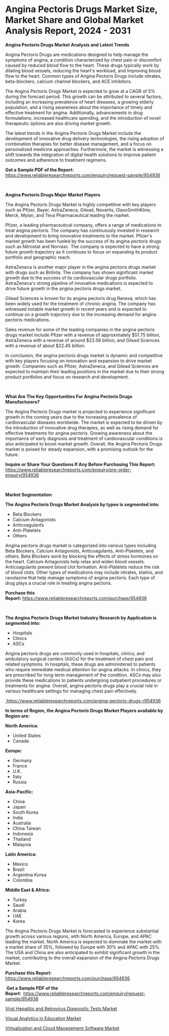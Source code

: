 <p><h1>Angina Pectoris Drugs Market Size, Market Share and Global Market Analysis Report, 2024 - 2031</h1></p><p><strong>Angina Pectoris Drugs Market Analysis and Latest Trends</strong></p>
<p><p>Angina Pectoris Drugs are medications designed to help manage the symptoms of angina, a condition characterized by chest pain or discomfort caused by reduced blood flow to the heart. These drugs typically work by dilating blood vessels, reducing the heart's workload, and improving blood flow to the heart. Common types of Angina Pectoris Drugs include nitrates, beta-blockers, calcium channel blockers, and ACE inhibitors.</p><p>The Angina Pectoris Drugs Market is expected to grow at a CAGR of 5% during the forecast period. This growth can be attributed to several factors, including an increasing prevalence of heart diseases, a growing elderly population, and a rising awareness about the importance of timely and effective treatment for angina. Additionally, advancements in drug formulations, increased healthcare spending, and the introduction of novel therapeutic options are also driving market growth.</p><p>The latest trends in the Angina Pectoris Drugs Market include the development of innovative drug delivery technologies, the rising adoption of combination therapies for better disease management, and a focus on personalized medicine approaches. Furthermore, the market is witnessing a shift towards the integration of digital health solutions to improve patient outcomes and adherence to treatment regimens.</p></p>
<p><strong>Get a Sample PDF of the Report:&nbsp;</strong> <a href="https://www.reliableresearchreports.com/enquiry/request-sample/954936">https://www.reliableresearchreports.com/enquiry/request-sample/954936</a></p>
<p>&nbsp;</p>
<p><strong>Angina Pectoris Drugs Major Market Players</strong></p>
<p><p>The Angina Pectoris Drugs Market is highly competitive with key players such as Pfizer, Bayer, AstraZeneca, Gilead, Novartis, GlaxoSmithKline, Merck, Mylan, and Teva Pharmaceutical leading the market. </p><p>Pfizer, a leading pharmaceutical company, offers a range of medications to treat angina pectoris. The company has continuously invested in research and development to bring innovative treatments to the market. Pfizer's market growth has been fueled by the success of its angina pectoris drugs such as Nitrostat and Norvasc. The company is expected to have a strong future growth trajectory as it continues to focus on expanding its product portfolio and geographic reach.</p><p>AstraZeneca is another major player in the angina pectoris drugs market with drugs such as Brilinta. The company has shown significant market growth due to the success of its cardiovascular drugs portfolio. AstraZeneca's strong pipeline of innovative medications is expected to drive future growth in the angina pectoris drugs market.</p><p>Gilead Sciences is known for its angina pectoris drug Ranexa, which has been widely used for the treatment of chronic angina. The company has witnessed notable market growth in recent years and is expected to continue on a growth trajectory due to the increasing demand for angina pectoris medications.</p><p>Sales revenue for some of the leading companies in the angina pectoris drugs market include Pfizer with a revenue of approximately $51.75 billion, AstraZeneca with a revenue of around $23.56 billion, and Gilead Sciences with a revenue of about $22.45 billion.</p><p>In conclusion, the angina pectoris drugs market is dynamic and competitive with key players focusing on innovation and expansion to drive market growth. Companies such as Pfizer, AstraZeneca, and Gilead Sciences are expected to maintain their leading positions in the market due to their strong product portfolios and focus on research and development.</p></p>
<p>&nbsp;</p>
<p><strong>What Are The Key Opportunities For Angina Pectoris Drugs Manufacturers?</strong></p>
<p><p>The Angina Pectoris Drugs market is projected to experience significant growth in the coming years due to the increasing prevalence of cardiovascular diseases worldwide. The market is expected to be driven by the introduction of innovative drug therapies, as well as rising demand for effective treatments for angina pectoris. Growing awareness about the importance of early diagnosis and treatment of cardiovascular conditions is also anticipated to boost market growth. Overall, the Angina Pectoris Drugs market is poised for steady expansion, with a promising outlook for the future.</p></p>
<p><strong>Inquire or Share Your Questions If Any Before Purchasing This Report:</strong> <a href="https://www.reliableresearchreports.com/enquiry/pre-order-enquiry/954936">https://www.reliableresearchreports.com/enquiry/pre-order-enquiry/954936</a></p>
<p>&nbsp;</p>
<p><strong>Market Segmentation</strong></p>
<p><strong>The Angina Pectoris Drugs Market Analysis by types is segmented into:</strong></p>
<p><ul><li>Beta Blockers</li><li>Calcium Antagonists</li><li>Anticoagulants</li><li>Anti-Platelets</li><li>Others</li></ul></p>
<p><p>Angina pectoris drugs market is categorized into various types including Beta Blockers, Calcium Antagonists, Anticoagulants, Anti-Platelets, and others. Beta Blockers work by blocking the effects of stress hormones on the heart. Calcium Antagonists help relax and widen blood vessels. Anticoagulants prevent blood clot formation. Anti-Platelets reduce the risk of blood clots. Other types of medications may include nitrates, statins, and ranolazine that help manage symptoms of angina pectoris. Each type of drug plays a crucial role in treating angina pectoris.</p></p>
<p><strong>Purchase this Report:&nbsp;</strong><a href="https://www.reliableresearchreports.com/purchase/954936">https://www.reliableresearchreports.com/purchase/954936</a></p>
<p>&nbsp;</p>
<p><strong>The Angina Pectoris Drugs Market Industry Research by Application is segmented into:</strong></p>
<p><ul><li>Hospitals</li><li>Clinics</li><li>ASCs</li></ul></p>
<p><p>Angina pectoris drugs are commonly used in hospitals, clinics, and ambulatory surgical centers (ASCs) for the treatment of chest pain and related symptoms. In hospitals, these drugs are administered to patients who require immediate medical attention for angina attacks. In clinics, they are prescribed for long-term management of the condition. ASCs may also provide these medications to patients undergoing outpatient procedures or treatments for angina. Overall, angina pectoris drugs play a crucial role in various healthcare settings for managing chest pain effectively.</p></p>
<p><a href="https://www.reliableresearchreports.com/angina-pectoris-drugs-r954936">&nbsp;https://www.reliableresearchreports.com/angina-pectoris-drugs-r954936</a></p>
<p><strong>In terms of Region, the Angina Pectoris Drugs Market Players available by Region are:</strong></p>
<p>
    <p> <strong> North America: </strong>
        <ul>
            <li>United States</li>
            <li>Canada</li>
        </ul>
        </p> 
    <p> <strong> Europe: </strong>
        <ul>
            <li>Germany</li>
            <li>France</li>
            <li>U.K.</li>
            <li>Italy</li>
            <li>Russia</li>
        </ul>
        </p> 
    <p> <strong> Asia-Pacific: </strong>
        <ul>
            <li>China</li>
            <li>Japan</li>
            <li>South Korea</li>
            <li>India</li>
            <li>Australia</li>
            <li>China Taiwan</li>
            <li>Indonesia</li>
            <li>Thailand</li>
            <li>Malaysia</li>
        </ul>
        </p> 
    <p> <strong> Latin America: </strong>
        <ul>
            <li>Mexico</li>
            <li>Brazil</li>
            <li>Argentina Korea</li>
            <li>Colombia</li>
        </ul>
        </p> 
    <p> <strong> Middle East & Africa: </strong>
        <ul>
            <li>Turkey</li>
            <li>Saudi</li>
            <li>Arabia</li>
            <li>UAE</li>
            <li>Korea</li>
        </ul>
    </p>
    </p>
<p><p>The Angina Pectoris Drugs Market is forecasted to experience substantial growth across various regions, with North America, Europe, and APAC leading the market. North America is expected to dominate the market with a market share of 35%, followed by Europe with 30% and APAC with 25%. The USA and China are also anticipated to exhibit significant growth in the market, contributing to the overall expansion of the Angina Pectoris Drugs Market.</p></p>
<p><strong>Purchase this Report: </strong><a href="https://www.reliableresearchreports.com/purchase/954936">https://www.reliableresearchreports.com/purchase/954936</a></p>
<p>&nbsp;<strong>Get a Sample PDF of the Report:&nbsp;&nbsp;</strong><a href="https://www.reliableresearchreports.com/enquiry/request-sample/954936">https://www.reliableresearchreports.com/enquiry/request-sample/954936</a></p>
<p><strong></strong></p>
<p><p><a href="https://www.linkedin.com/pulse/viral-hepatitis-retrovirus-diagnostic-tests-market-report-wygie">Viral Hepatitis and Retrovirus Diagnostic Tests Market</a></p><p><a href="https://www.linkedin.com/pulse/visual-analytics-education-market-share-evolution-growth-sgzne">Visual Analytics in Education Market</a></p><p><a href="https://www.linkedin.com/pulse/virtualization-cloud-management-software-market-share-yarse">Virtualization and Cloud Management Software Market</a></p></p>